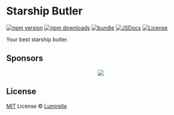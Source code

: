 # Starship Butler

[![npm version][npm-version-src]][npm-version-href]
[![npm downloads][npm-downloads-src]][npm-downloads-href]
[![bundle][bundle-src]][bundle-href]
[![JSDocs][jsdocs-src]][jsdocs-href]
[![License][license-src]][license-href]

Your best starship butler.

## Sponsors

<p align="center">
  <a href="https://cdn.jsdelivr.net/gh/lumirelle/static/sponsors.svg">
    <img src='https://cdn.jsdelivr.net/gh/lumirelle/static/sponsors.svg'/>
  </a>
</p>

## License

[MIT](./LICENSE) License © [Lumirelle](https://github.com/Lumirelle)

<!-- Badges -->

[npm-version-src]: https://img.shields.io/npm/v/starship-butler?style=flat&colorA=080f12&colorB=1fa669
[npm-version-href]: https://npmjs.com/package/starship-butler
[npm-downloads-src]: https://img.shields.io/npm/dm/starship-butler?style=flat&colorA=080f12&colorB=1fa669
[npm-downloads-href]: https://npmjs.com/package/starship-butler
[bundle-src]: https://img.shields.io/bundlephobia/minzip/starship-butler?style=flat&colorA=080f12&colorB=1fa669&label=minzip
[bundle-href]: https://bundlephobia.com/result?p=starship-butler
[license-src]: https://img.shields.io/github/license/lumirelle/starship-butler.svg?style=flat&colorA=080f12&colorB=1fa669
[license-href]: https://github.com/lumirelle/starship-butler/blob/main/LICENSE
[jsdocs-src]: https://img.shields.io/badge/jsdocs-reference-080f12?style=flat&colorA=080f12&colorB=1fa669
[jsdocs-href]: https://www.jsdocs.io/package/starship-butler
